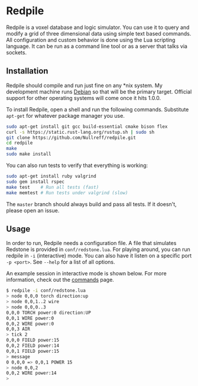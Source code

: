 Redpile
=======

Redpile is a voxel database and logic simulator.
You can use it to query and modify a grid of three dimensional data using simple text based commands.
All configuration and custom behavior is done using the Lua scripting language.
It can be run as a command line tool or as a server that talks via sockets.

Installation
------------

Redpile should compile and run just fine on any *nix system.
My development machine runs [Debian](https://www.debian.org/) so that will be the primary target.
Official support for other operating systems will come once it hits 1.0.0.

To install Redpile, open a shell and run the following commands.  Substitute `apt-get` for whatever package manager you use.

~~~bash
sudo apt-get install git gcc build-essential cmake bison flex
curl -s https://static.rust-lang.org/rustup.sh | sudo sh
git clone https://github.com/Nullreff/redpile.git
cd redpile
make
sudo make install
~~~

You can also run tests to verify that everything is working:

~~~bash
sudo apt-get install ruby valgrind
sudo gem install rspec
make test    # Run all tests (fast)
make memtest # Run tests under valgrind (slow)
~~~

The `master` branch should always build and pass all tests.
If it doesn't, please open an issue.

Usage
-----

In order to run, Redpile needs a configuration file.
A file that simulates Redstone is provided in `conf/redstone.lua`.
For playing around, you can run redpile in `-i` (interactive) mode.
You can also have it listen on a specific port `-p <port>`.
See `--help` for a list of all options.

An example session in interactive mode is shown below.
For more information, check out the [commands](commands.md) page.

~~~bash
$ redpile -i conf/redstone.lua 
> node 0,0,0 torch direction:up
> node 0,0,1..2 wire
> node 0,0,0..3
0,0,0 TORCH power:0 direction:UP
0,0,1 WIRE power:0
0,0,2 WIRE power:0
0,0,3 AIR
> tick 2
0,0,0 FIELD power:15
0,0,2 FIELD power:14
0,0,1 FIELD power:15
> message
0 0,0,0 => 0,0,1 POWER 15
> node 0,0,2
0,0,2 WIRE power:14
>
~~~

